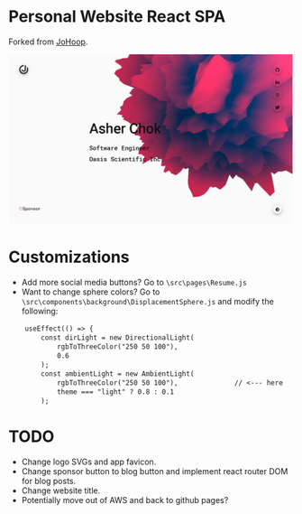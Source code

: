 # Personal Website React SPA

Forked from [JoHoop](https://github.com/JoHoop/personal-website-react).

![image](/current-state-of-website.jpg)

# Customizations

- Add more social media buttons? Go to `\src\pages\Resume.js`
- Want to change sphere colors? Go to `\src\components\background\DisplacementSphere.js` and modify the following:
```
    useEffect(() => {
        const dirLight = new DirectionalLight(
            rgbToThreeColor("250 50 100"),
            0.6
        );
        const ambientLight = new AmbientLight(
            rgbToThreeColor("250 50 100"),              // <--- here
            theme === "light" ? 0.8 : 0.1
        );
```

# TODO
- Change logo SVGs and app favicon.
- Change sponsor button to blog button and implement react router DOM for blog posts.
- Change website title.
- Potentially move out of AWS and back to github pages?
